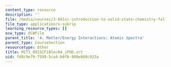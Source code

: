 ```yaml
---
content_type: resource
description: ''
file: /media/courses/3-091sc-introduction-to-solid-state-chemistry-fall-2010/fd8c9e7975995ca4b0f8900e868c933a_MIT3_091SCF10lec04_iPOD.vtt
file_type: application/x-subrip
learning_resource_types: []
ocw_type: OCWFile
parent_title: '4. Matter/Energy Interactions: Atomic Spectra'
parent_type: CourseSection
resourcetype: Other
title: MIT3_091SCF10lec04_iPOD.srt
uid: fd8c9e79-7599-5ca4-b0f8-900e868c933a
---
```

